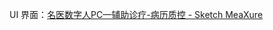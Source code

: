 
UI 界面：[名医数字人PC—辅助诊疗-病历质控 - Sketch MeaXure](http://10.1.51.238:8700/KTHIS6.0/UI/lxm%20UI/%EF%BC%88%E5%AE%81%E5%94%90%EF%BC%89/%E5%A4%A7%E6%A8%A1%E5%9E%8B/index.html#s10)


